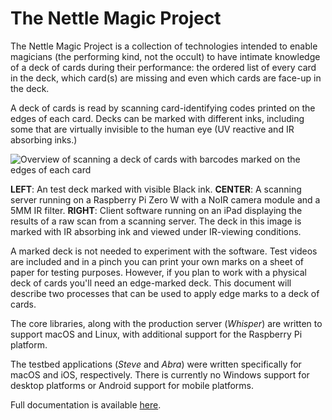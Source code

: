 # The Nettle Magic Project

The Nettle Magic Project is a collection of technologies intended to enable magicians (the performing kind, not the occult) to have intimate knowledge of a deck of cards during their performance: the ordered list of every card in the deck, which card(s) are missing and even which cards are face-up in the deck.

A deck of cards is read by scanning card-identifying codes printed on the edges of each card. Decks can be marked with different inks, including some that are virtually invisible to the human eye (UV reactive and IR absorbing inks.)

![Overview of scanning a deck of cards with barcodes marked on the edges of each card](docs/img/intro-stages.png)

**LEFT**: An test deck marked with visible Black ink. **CENTER**: A scanning server running on a Raspberry Pi Zero W with a NoIR camera module and a 5MM IR filter. **RIGHT**: Client software running on an iPad displaying the results of a raw scan from a scanning server. The deck in this image is marked with IR absorbing ink and viewed under IR-viewing conditions.

A marked deck is not needed to experiment with the software. Test videos are included and in a pinch you can print your own marks on a sheet of paper for testing purposes. However, if you plan to work with a physical deck of cards you'll need an edge-marked deck. This document will describe two processes that can be used to apply edge marks to a deck of cards.

The core libraries, along with the production server (_Whisper_) are written to support macOS and Linux, with additional support for the Raspberry Pi platform.

The testbed applications (_Steve_ and _Abra_) were written specifically for macOS and iOS, respectively. There is currently no Windows support for desktop platforms or Android support for mobile platforms.

Full documentation is available [here](https://nettlep.github.io/magic/).
